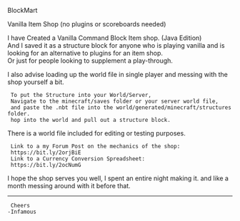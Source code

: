   BlockMart  
  
Vanilla Item Shop (no plugins or scoreboards needed)  

  I have Created a Vanilla Command Block Item shop. (Java Edition)  
And I saved it as a structure block for anyone who is playing vanilla and is looking for an alternative to plugins for an item shop.  
Or just for people looking to supplement a play-through.  


I also advise loading up the world file in single player and messing with the shop yourself a bit.  


     To put the Structure into your World/Server,
     Navigate to the minecraft/saves folder or your server world file,
     and paste the .nbt file into the world/generated/minecraft/structures folder.
     hop into the world and pull out a structure block.


There is a world file included for editing or testing purposes.  


     Link to a my Forum Post on the mechanics of the shop:
     https://bit.ly/2orjBiE
     Link to a Currency Conversion Spreadsheet:
     https://bit.ly/2ocNumG

I hope the shop serves you well, I spent an entire night making it.  and like a month messing around with it before that.  
__________________________________________________________________________________________________________________________________________

     Cheers
    -Infamous
